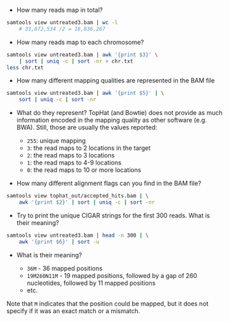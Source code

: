 
* How many reads map in total?
```bash
samtools view untreated3.bam | wc -l
	# 33,672,534 /2 = 16,836,267
```

* How many reads map to each chromosome?
```bash
samtools view untreated3.bam | awk '{print $3}' \
    | sort | uniq -c | sort -nr > chr.txt
less chr.txt
```

* How many different mapping qualities are represented in the BAM file
```bash
samtools view untreated3.bam | awk '{print $5}' | \
    sort | uniq -c | sort -nr
```

* What do they represent?
TopHat (and Bowtie) does not provide as much information encoded in the mapping quality as other software (e.g. BWA). Still, those are usually the values reported:
  * `255`: unique mapping
  * `3`: the read maps to 2 locations in the target
  * `2`: the read maps to 3 locations
  * `1`: the read maps to 4-9 locations
  * `0`: the read maps to 10 or more locations
  
* How many different alignment flags can you find in the BAM file?
```bash
samtools view tophat_out/accepted_hits.bam | \
    awk '{print $2}' | sort | uniq -c | sort -nr
```

* Try to print the unique CIGAR strings for the first 300 reads. What is their meaning?
```bash
samtools view untreated3.bam | head -n 300 | \
    awk '{print $6}' | sort -u
```

* What is their meaning?

  * `36M` - 36 mapped positions
  * `19M260N11M` - 19 mapped positions, followed by a gap of 260 nucleotides, followed by 11 mapped positions
  * etc.

Note that `M` indicates that the position could be mapped, but it does not specify if it was an exact match or a mismatch.